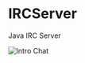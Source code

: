 IRCServer
=========

Java IRC Server


![Intro Chat](http://i130.photobucket.com/albums/p247/pmareke/server1.jpg)
